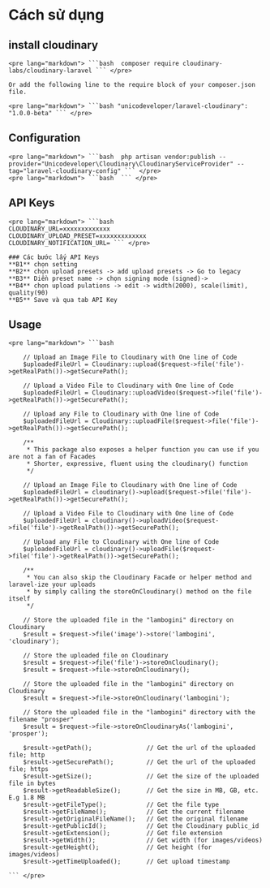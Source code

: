 # Cách sử dụng
## install cloudinary
    <pre lang="markdown"> ```bash  composer require cloudinary-labs/cloudinary-laravel ``` </pre>
   
    Or add the following line to the require block of your composer.json file.
    
    <pre lang="markdown"> ```bash "unicodeveloper/laravel-cloudinary": "1.0.0-beta" ``` </pre>
    

## Configuration
    <pre lang="markdown"> ```bash  php artisan vendor:publish --provider="Unicodeveloper\Cloudinary\CloudinaryServiceProvider" --tag="laravel-cloudinary-config" ``` </pre>
    <pre lang="markdown"> ```bash  ``` </pre>
## API Keys
    <pre lang="markdown"> ```bash 
    CLOUDINARY_URL=xxxxxxxxxxxxx
    CLOUDINARY_UPLOAD_PRESET=xxxxxxxxxxxxx
    CLOUDINARY_NOTIFICATION_URL= ``` </pre>

    ### Các bước lấy API Keys
    **B1** chọn setting
    **B2** chọn upload presets -> add upload presets -> Go to legacy
    **B3** Diền preset name -> chọn signing mode (signed)->
    **B4** chọn upload pulations -> edit -> width(2000), scale(limit), quality(90)
    **B5** Save và qua tab API Key 

## Usage
    <pre lang="markdown"> ```bash 
    
        // Upload an Image File to Cloudinary with One line of Code
        $uploadedFileUrl = Cloudinary::upload($request->file('file')->getRealPath())->getSecurePath();
        
        // Upload a Video File to Cloudinary with One line of Code
        $uploadedFileUrl = Cloudinary::uploadVideo($request->file('file')->getRealPath())->getSecurePath();
        
        // Upload any File to Cloudinary with One line of Code
        $uploadedFileUrl = Cloudinary::uploadFile($request->file('file')->getRealPath())->getSecurePath();
        
        /**
         * This package also exposes a helper function you can use if you are not a fan of Facades
         * Shorter, expressive, fluent using the cloudinary() function
         */
        
        // Upload an Image File to Cloudinary with One line of Code
        $uploadedFileUrl = cloudinary()->upload($request->file('file')->getRealPath())->getSecurePath();
        
        // Upload a Video File to Cloudinary with One line of Code
        $uploadedFileUrl = cloudinary()->uploadVideo($request->file('file')->getRealPath())->getSecurePath();
        
        // Upload any File to Cloudinary with One line of Code
        $uploadedFileUrl = cloudinary()->uploadFile($request->file('file')->getRealPath())->getSecurePath();
        
        /**
         * You can also skip the Cloudinary Facade or helper method and laravel-ize your uploads
         * by simply calling the storeOnCloudinary() method on the file itself
         */
        
        // Store the uploaded file in the "lambogini" directory on Cloudinary
        $result = $request->file('image')->store('lambogini', 'cloudinary');
        
        // Store the uploaded file on Cloudinary
        $result = $request->file('file')->storeOnCloudinary();
        $result = $request->file->storeOnCloudinary();
        
        // Store the uploaded file in the "lambogini" directory on Cloudinary
        $result = $request->file->storeOnCloudinary('lambogini');
        
        // Store the uploaded file in the "lambogini" directory with the filename "prosper"
        $result = $request->file->storeOnCloudinaryAs('lambogini', 'prosper');
        
        $result->getPath();               // Get the url of the uploaded file; http  
        $result->getSecurePath();         // Get the url of the uploaded file; https  
        $result->getSize();               // Get the size of the uploaded file in bytes  
        $result->getReadableSize();       // Get the size in MB, GB, etc. E.g 1.8 MB  
        $result->getFileType();           // Get the file type  
        $result->getFileName();           // Get the current filename  
        $result->getOriginalFileName();   // Get the original filename  
        $result->getPublicId();           // Get the Cloudinary public_id  
        $result->getExtension();          // Get file extension  
        $result->getWidth();              // Get width (for images/videos)  
        $result->getHeight();             // Get height (for images/videos)  
        $result->getTimeUploaded();       // Get upload timestamp  

    ``` </pre>

